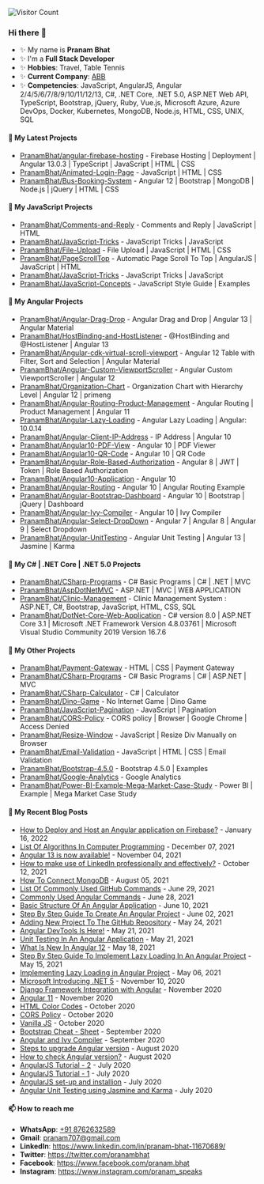 ![Visitor Count](https://profile-counter.glitch.me/{PranamBhat}/count.svg)


### Hi there 👋

<!--
**PranamBhat/PranamBhat** is a ✨ _special_ ✨ repository because its `README.md` (this file) appears on your GitHub profile.
-->

- ✨ My name is **Pranam Bhat**
- ✨ I'm a **Full Stack Developer**
- ✨ **Hobbies**: Travel, Table Tennis
- ✨ **Current Company**: [ABB](https://global.abb/group/en)
- ✨ **Competencies**: JavaScript, AngularJS, Angular 2/4/5/6/7/8/9/10/11/12/13, C#, .NET Core, .NET 5.0, ASP.NET Web API, TypeScript, Bootstrap, jQuery, Ruby, Vue.js, Microsoft Azure, Azure DevOps, Docker, Kubernetes, MongoDB, Node.js, HTML, CSS, UNIX, SQL


#### 🌱 My Latest Projects

- [PranamBhat/angular-firebase-hosting](https://github.com/PranamBhat/angular-firebase-hosting) - Firebase Hosting | Deployment | Angular 13.0.3 | TypeScript | JavaScript | HTML | CSS
- [PranamBhat/Animated-Login-Page](https://github.com/PranamBhat/Animated-Login-Page) - JavaScript | HTML | CSS
- [PranamBhat/Bus-Booking-System](https://github.com/PranamBhat/Bus-Booking-System) - Angular 12 | Bootstrap | MongoDB | Node.js | jQuery | HTML | CSS


#### 🌱 My JavaScript Projects

- [PranamBhat/Comments-and-Reply](https://github.com/PranamBhat/Comments-and-Reply) - Comments and Reply | JavaScript | HTML
- [PranamBhat/JavaScript-Tricks](https://github.com/PranamBhat/JavaScript-Tricks) - JavaScript Tricks | JavaScript
- [PranamBhat/File-Upload](https://github.com/PranamBhat/File-Upload) - File Upload | JavaScript | HTML | CSS
- [PranamBhat/PageScrollTop](https://github.com/PranamBhat/PageScrollTop) - Automatic Page Scroll To Top | AngularJS | JavaScript | HTML
- [PranamBhat/JavaScript-Tricks](https://github.com/PranamBhat/JavaScript-Tricks) - JavaScript Tricks | JavaScript
- [PranamBhat/JavaScript-Concepts](https://github.com/PranamBhat/JavaScript-Concepts) - JavaScript Style Guide | Examples


#### 🌱 My Angular Projects

- [PranamBhat/Angular-Drag-Drop](https://github.com/PranamBhat/Angular-Drag-Drop) - Angular Drag and Drop | Angular 13 | Angular Material
- [PranamBhat/HostBinding-and-HostListener](https://github.com/PranamBhat/HostBinding-and-HostListener) - @HostBinding and @HostListener | Angular 13
- [PranamBhat/Angular-cdk-virtual-scroll-viewport](https://github.com/PranamBhat/Angular-cdk-virtual-scroll-viewport) - Angular 12 Table with Filter, Sort and Selection | Angular Material
- [PranamBhat/Angular-Custom-ViewportScroller](https://github.com/PranamBhat/Angular-Custom-ViewportScroller) - Angular Custom ViewportScroller | Angular 12
- [PranamBhat/Organization-Chart](https://github.com/PranamBhat/Organization-Chart) - Organization Chart with Hierarchy Level | Angular 12 | primeng
- [PranamBhat/Angular-Routing-Product-Management](https://github.com/PranamBhat/Angular-Routing-Product-Management) - Angular Routing | Product Management | Angular 11
- [PranamBhat/Angular-Lazy-Loading](https://github.com/PranamBhat/Angular-Lazy-Loading) - Angular Lazy Loading | Angular: 10.0.14
- [PranamBhat/Angular-Client-IP-Address](https://github.com/PranamBhat/Angular-Client-IP-Address) - IP Address | Angular 10
- [PranamBhat/Angular10-PDF-View](https://github.com/PranamBhat/Angular10-PDF-View) - Angular 10 | PDF Viewer
- [PranamBhat/Angular10-QR-Code](https://github.com/PranamBhat/Angular10-QR-Code) - Angular 10 | QR Code
- [PranamBhat/Angular-Role-Based-Authorization](https://github.com/PranamBhat/Angular-Role-Based-Authorization) - Angular 8 | JWT | Token | Role Based Authorization
- [PranamBhat/Angular10-Application](https://github.com/PranamBhat/Angular10-Application) - Angular 10
- [PranamBhat/Angular-Routing](https://github.com/PranamBhat/Angular-Routing) - Angular 10 | Angular Routing Example
- [PranamBhat/Angular-Bootstrap-Dashboard](https://github.com/PranamBhat/Angular-Bootstrap-Dashboard) - Angular 10 | Bootstrap | jQuery | Dashboard
- [PranamBhat/Angular-Ivy-Compiler](https://github.com/PranamBhat/Angular-Ivy-Compiler) - Angular 10 | Ivy Compiler
- [PranamBhat/Angular-Select-DropDown](https://github.com/PranamBhat/Angular-Select-DropDown) - Angular 7 | Angular 8 | Angular 9 | Select Dropdown
- [PranamBhat/Angular-UnitTesting](https://github.com/PranamBhat/Angular-Unit-Testing) - Angular Unit Testing | Angular 13 | Jasmine | Karma


#### 🌱 My C# | .NET Core | .NET 5.0 Projects

- [PranamBhat/CSharp-Programs](https://github.com/PranamBhat/CSharp-Programs) - C# Basic Programs | C# | .NET | MVC
- [PranamBhat/AspDotNetMVC](https://github.com/PranamBhat/AspDotNetMVC) - ASP.NET | MVC | WEB APPLICATION
- [PranamBhat/Clinic-Management](https://github.com/PranamBhat/Clinic-Management) - Clinic Management System : ASP.NET, C#, Bootstrap, JavaScript, HTML, CSS, SQL
- [PranamBhat/DotNet-Core-Web-Application](https://github.com/PranamBhat/DotNet-Core-Web-Application) - C# version 8.0 | ASP.NET Core 3.1 | Microsoft .NET Framework Version 4.8.03761 | Microsoft Visual Studio Community 2019 Version 16.7.6


#### 🔭 My Other Projects 

- [PranamBhat/Payment-Gateway](https://github.com/PranamBhat/Payment-Gateway) - HTML | CSS | Payment Gateway
- [PranamBhat/CSharp-Programs](https://github.com/PranamBhat/CSharp-Programs) - C# Basic Programs | C# | ASP.NET | MVC
- [PranamBhat/CSharp-Calculator](https://github.com/PranamBhat/CSharp-Calculator) - C# | Calculator
- [PranamBhat/Dino-Game](https://github.com/PranamBhat/Dino-Game) - No Internet Game | Dino Game
- [PranamBhat/JavaScript-Pagination](https://github.com/PranamBhat/JavaScript-Pagination) - JavaScript | Pagination
- [PranamBhat/CORS-Policy](https://github.com/PranamBhat/CORS-Policy) - CORS policy | Browser | Google Chrome | Access Denied
- [PranamBhat/Resize-Window](https://github.com/PranamBhat/Resize-Window) - JavaScript | Resize Div Manually on Browser
- [PranamBhat/Email-Validation](https://github.com/PranamBhat/Email-Validation) - JavaScript | HTML | CSS | Email Validation
- [PranamBhat/Bootstrap-4.5.0](https://github.com/PranamBhat/Bootstrap-4.5.0) - Bootstrap 4.5.0 | Examples
- [PranamBhat/Google-Analytics](https://github.com/PranamBhat/Google-Analytics) - Google Analytics
- [PranamBhat/Power-BI-Example-Mega-Market-Case-Study](https://github.com/PranamBhat/Power-BI-Example-Mega-Market-Case-Study) - Power BI | Example | Mega Market Case Study


#### 📜 My Recent Blog Posts

- [How to Deploy and Host an Angular application on Firebase?](https://www.linkedin.com/pulse/how-deploy-host-angular-application-firebase-pranam-bhat/) - January 16, 2022
- [List Of Algorithns In Computer Programming](https://www.c-sharpcorner.com/article/list-of-algorithns-in-computer-programming/) - December 07, 2021
- [Angular 13 is now available!](https://www.linkedin.com/pulse/angular-13-now-available-pranam-bhat/) - November 04, 2021
- [How to make use of LinkedIn professionally and effectively?](https://www.linkedin.com/pulse/how-make-use-linkedin-professionally-effectively-pranam-bhat/) - October 12, 2021
- [How To Connect MongoDB](https://www.c-sharpcorner.com/article/how-to-connect-mongodb/) - August 05, 2021
- [List Of Commonly Used GitHub Commands](https://www.c-sharpcorner.com/article/list-of-commonly-used-github-commands/) - June 29, 2021
- [Commonly Used Angular Commands](https://www.c-sharpcorner.com/article/commonly-used-angular-commands/) - June 28, 2021
- [Basic Structure Of An Angular Application](https://www.c-sharpcorner.com/blogs/basic-structure-of-an-angular-application) - June 10, 2021
- [Step By Step Guide To Create An Angular Project](https://www.c-sharpcorner.com/blogs/step-by-step-guide-to-create-an-angular-project) - June 02, 2021
- [Adding New Project To The GitHub Repository](https://www.c-sharpcorner.com/blogs/adding-new-project-to-the-github-repository) - May 24, 2021
- [Angular DevTools Is Here!](https://www.c-sharpcorner.com/blogs/angular-devtools-is-here) - May 21, 2021
- [Unit Testing In An Angular Application](https://www.c-sharpcorner.com/blogs/how-to-write-a-test-case-for-an-angular-application) - May 21, 2021
- [What Is New In Angular 12](https://www.c-sharpcorner.com/blogs/what-is-new-in-angular-12-how-to-upgrade-to-angular-12) - May 18, 2021
- [Step By Step Guide To Implement Lazy Loading In An Angular Project](https://www.c-sharpcorner.com/article/step-by-step-guide-to-implement-lazy-loading-in-an-angular-project/) - May 15, 2021
- [Implementing Lazy Loading in Angular Project](https://www.linkedin.com/pulse/implementing-lazy-loading-angular-project-pranam-bhat/?trackingId=RWUFSGYfQB6IoY6e5uNR0g%3D%3D) - May 06, 2021
- [Microsoft Introducing .NET 5](https://www.linkedin.com/pulse/microsoft-introducing-net-5-pranam-bhat/) - November 10, 2020
- [Django Framework Integration with Angular](https://www.linkedin.com/pulse/django-framework-integration-angular-pranam-bhat-1c/) - November 2020
- [Angular 11](https://www.linkedin.com/posts/pranam-bhat-11670689_angular-11-activity-6755388416407560192-a1rD) - November 2020
- [HTML Color Codes](https://www.linkedin.com/posts/pranam-bhat-11670689_html-color-codes-activity-6708978119744847872-rVYV) - October 2020
- [CORS Policy](https://www.linkedin.com/posts/pranam-bhat-11670689_cors-policy-activity-6706821461337886720-ppNf) - October 2020
- [Vanilla JS](https://www.linkedin.com/posts/pranam-bhat-11670689_vanilla-js-activity-6704991557466103808-Eekj) - October 2020
- [Bootstrap Cheat - Sheet](https://www.linkedin.com/posts/pranam-bhat-11670689_bootstrap-cheat-sheet-activity-6702453079595356160-egHP) - September 2020
- [Angular and Ivy Compiler](https://www.linkedin.com/posts/pranam-bhat-11670689_angular-and-ivy-compiler-activity-6701937795709177856-JqWP) - September 2020
- [Steps to upgrade Angular version](https://www.linkedin.com/posts/pranam-bhat-11670689_steps-to-upgrade-angular-version-activity-6701030258122084352-OMOl) - August 2020
- [How to check Angular version?](https://www.linkedin.com/posts/pranam-bhat-11670689_angular-version-activity-6700727531068375040-VJ41) - August 2020
- [AngularJS Tutorial - 2](https://www.linkedin.com/posts/pranam-bhat-11670689_angularjs-tutorial-2-activity-6700391099367854080-AuNP) - July 2020
- [AngularJS Tutorial - 1](https://www.linkedin.com/posts/pranam-bhat-11670689_angularjs-tutorial-1-activity-6699908277146415104-5x-B) - July 2020
- [AngularJS set-up and installion](https://www.linkedin.com/posts/pranam-bhat-11670689_angularjs-set-up-and-installation-activity-6699583199657492481--kCx) - July 2020
- [Angular Unit Testing using Jasmine and Karma](https://www.linkedin.com/posts/pranam-bhat-11670689_angular-unit-testing-using-jasmine-and-karma-activity-6698195027153297408-TqQS) - July 2020


#### 📫 How to reach me

- **WhatsApp**: [+91 8762632589](https://api.whatsapp.com/send?phone=918762632589&text=Hey!%20Pranam!!)
- **Gmail**: pranam707@gmail.com
- **LinkedIn**: https://www.linkedin.com/in/pranam-bhat-11670689/
- **Twitter**: https://twitter.com/pranambhat
- **Facebook**: https://www.facebook.com/pranam.bhat
- **Instagram**: https://www.instagram.com/pranam_speaks
